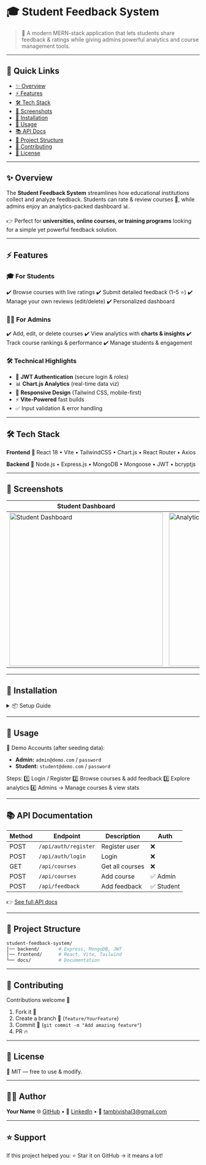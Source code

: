 
# 🎓 Student Feedback System

> 🚀 A modern MERN-stack application that lets students share feedback & ratings while giving admins powerful analytics and course management tools.


---

## 📌 Quick Links

* [✨ Overview](#-overview)
* [⚡ Features](#-features)
* [🛠 Tech Stack](#-tech-stack)
* [📸 Screenshots](#-screenshots)
* [🚀 Installation](#-installation)
* [🎯 Usage](#-usage)
* [📚 API Docs](#-api-documentation)
* [📂 Project Structure](#-project-structure)
* [🤝 Contributing](#-contributing)
* [📄 License](#-license)

---

## ✨ Overview

The **Student Feedback System** streamlines how educational institutions collect and analyze feedback.
Students can rate & review courses 📑, while admins enjoy an analytics-packed dashboard 📊.

👉 Perfect for **universities, online courses, or training programs** looking for a simple yet powerful feedback solution.

---

## ⚡ Features

### 🎓 For Students

✔️ Browse courses with live ratings
✔️ Submit detailed feedback (1–5 ⭐)
✔️ Manage your own reviews (edit/delete)
✔️ Personalized dashboard

### 👨‍💼 For Admins

✔️ Add, edit, or delete courses
✔️ View analytics with **charts & insights**
✔️ Track course rankings & performance
✔️ Manage students & engagement

### 🛠 Technical Highlights

* 🔐 **JWT Authentication** (secure login & roles)
* 📊 **Chart.js Analytics** (real-time data viz)
* 📱 **Responsive Design** (Tailwind CSS, mobile-first)
* ⚡ **Vite-Powered** fast builds
* ✅ Input validation & error handling

---

## 🛠 Tech Stack

**Frontend**
🔹 React 18 • Vite • TailwindCSS • Chart.js • React Router • Axios

**Backend**
🔹 Node.js • Express.js • MongoDB • Mongoose • JWT • bcryptjs

---

## 📸 Screenshots

| Student Dashboard | Analytics View | Admin Panel |
| ----------------- | -------------- | ----------- |
| <img src="https://github.com/user-attachments/assets/232674a5-2e85-427f-9bd1-868b4d8a8991" alt="Student Dashboard" width="400"/> | <img src="https://github.com/user-attachments/assets/f4796607-dd7f-4386-abf7-641b0ccf5b92" alt="Analytics View" width="400"/> | <img src="https://github.com/user-attachments/assets/86b1016a-e2dc-49fe-a596-dffd1f7dbd39" alt="Admin Panel" width="400"/> |

---

## 🚀 Installation

<details>
<summary>📦 Setup Guide</summary>

### Prerequisites

* Node.js (v14+)
* MongoDB (local or Atlas)
* npm / yarn

### Backend Setup

```bash
git clone https://github.com/yourusername/student-feedback-system.git
cd student-feedback-system/backend
npm install
cp .env.example .env
npm run dev
```

### Frontend Setup

```bash
cd ../frontend
npm install
npm run dev
```

➡️ **App runs at**:

* Frontend → `http://localhost:3000`
* Backend API → `http://localhost:5000`

</details>  

---

## 🎯 Usage

🔑 Demo Accounts (after seeding data):

* **Admin:** `admin@demo.com` / `password`
* **Student:** `student@demo.com` / `password`

Steps:
1️⃣ Login / Register
2️⃣ Browse courses & add feedback
3️⃣ Explore analytics
4️⃣ Admins → Manage courses & view stats

---

## 📚 API Documentation

| Method | Endpoint             | Description     | Auth      |
| ------ | -------------------- | --------------- | --------- |
| POST   | `/api/auth/register` | Register user   | ❌         |
| POST   | `/api/auth/login`    | Login           | ❌         |
| GET    | `/api/courses`       | Get all courses | ❌         |
| POST   | `/api/courses`       | Add course      | ✅ Admin   |
| POST   | `/api/feedback`      | Add feedback    | ✅ Student |

👉 [See full API docs](docs/API.md)

---

## 📂 Project Structure

```bash
student-feedback-system/
│── backend/       # Express, MongoDB, JWT
│── frontend/      # React, Vite, Tailwind
└── docs/          # Documentation
```

---

## 🤝 Contributing

Contributions welcome 🎉

1. Fork it 🍴
2. Create a branch 🌱 (`feature/YourFeature`)
3. Commit 📝 (`git commit -m "Add amazing feature"`)
4. PR 🔥

---

## 📄 License

📌 MIT — free to use & modify.

---

## 👨‍💻 Author

**Your Name**
🌐 [GitHub](https://github.com/vishal-tambi) • 💼 [LinkedIn](https://linkedin.com/in/yourprofile) • 📧 [tambivishal3@gmail.com](mailto:tambivishal3@gmail.com)

---

## ⭐ Support

If this project helped you:
⭐ Star it on GitHub → it means a lot!
